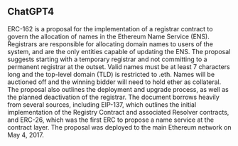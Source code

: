 ## ChatGPT4

ERC-162 is a proposal for the implementation of a registrar contract to govern the allocation of names in the Ethereum Name Service (ENS). Registrars are responsible for allocating domain names to users of the system, and are the only entities capable of updating the ENS. The proposal suggests starting with a temporary registrar and not committing to a permanent registrar at the outset. Valid names must be at least 7 characters long and the top-level domain (TLD) is restricted to .eth. Names will be auctioned off and the winning bidder will need to hold ether as collateral. The proposal also outlines the deployment and upgrade process, as well as the planned deactivation of the registrar. The document borrows heavily from several sources, including EIP-137, which outlines the initial implementation of the Registry Contract and associated Resolver contracts, and ERC-26, which was the first ERC to propose a name service at the contract layer. The proposal was deployed to the main Ethereum network on May 4, 2017.

